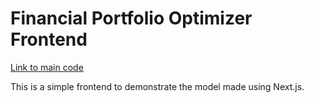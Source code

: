 # Financial Portfolio Optimizer Frontend

[Link to main code](https://github.com/13lack13lood/PortfolioOptimizer/)

This is a simple frontend to demonstrate the model made using Next.js.
